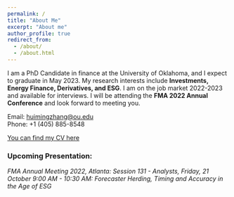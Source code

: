 ```yaml
---
permalink: /
title: "About Me"
excerpt: "About me"
author_profile: true
redirect_from: 
  - /about/
  - /about.html
---
```


I am a PhD Candidate in finance at the University of Oklahoma, and I expect to graduate in May 2023. My research interests include **Investments, Energy Finance, Derivatives, and ESG**. I am on the job market 2022-2023 and available for interviews. I will be attending the **FMA 2022 Annual Conference** and look forward to meeting you.

Email: huimingzhang@ou.edu\
Phone: +1 (405) 885-8548

[You can find my CV here](http://academicpages.github.io/files/Resume_Huiming_Zhang.pdf)

### Upcoming Presentation:
*FMA Annual Meeting 2022, Atlanta: Session 131 - Analysts, Friday, 21 October 9:00 AM - 10:30 AM: Forecaster Herding, Timing and Accuracy in the Age of ESG*

